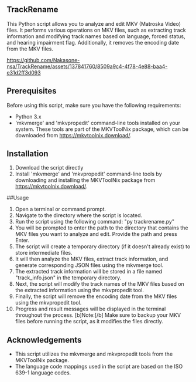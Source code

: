 ## TrackRename

This Python script allows you to analyze and edit MKV (Matroska Video) files. It performs various operations on MKV files, such as extracting track information and modifying track names based on language, forced status, and hearing impairment flag. Additionally, it removes the encoding date from the MKV files.

https://github.com/Nakasone-nsa/TrackRename/assets/137841760/8509a9c4-4f78-4e88-baa4-e31d2ff3d093

## Prerequisites
Before using this script, make sure you have the following requirements:
- Python 3.x
- 'mkvmerge' and 'mkvpropedit' command-line tools installed on your system. These tools are part of the MKVToolNix package, which can be downloaded from https://mkvtoolnix.download/.

## Installation

1. Download the script directly
2. Install 'mkvmerge' and 'mkvpropedit' command-line tools by downloading and installing the MKVToolNix package from https://mkvtoolnix.download/.

##Usage

1. Open a terminal or command prompt.
2. Navigate to the directory where the script is located.
3. Run the script using the following command: "py trackrename.py"
4. You will be prompted to enter the path to the directory that contains the MKV files you want to analyze and edit. Provide the path and press Enter.
5. The script will create a temporary directory (if it doesn't already exist) to store intermediate files.
6. It will then analyze the MKV files, extract track information, and generate corresponding JSON files using the mkvmerge tool.
7. The extracted track information will be stored in a file named "track_info.json" in the temporary directory.
8. Next, the script will modify the track names of the MKV files based on the extracted information using the mkvpropedit tool.
9. Finally, the script will remove the encoding date from the MKV files using the mkvpropedit tool.
10. Progress and result messages will be displayed in the terminal throughout the process.
[b]Note:[/b] Make sure to backup your MKV files before running the script, as it modifies the files directly.

## Acknowledgements

- This script utilizes the mkvmerge and mkvpropedit tools from the MKVToolNix package.
- The language code mappings used in the script are based on the ISO 639-1 language codes.

